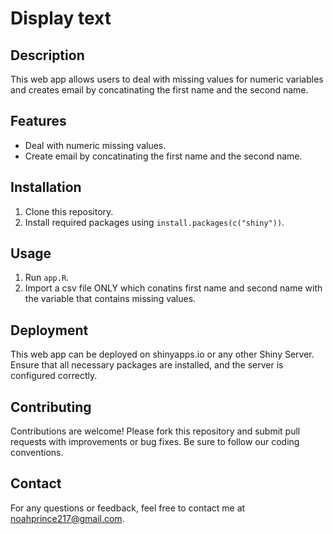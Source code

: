 # Display text

## Description
This web app allows users to deal with missing values for numeric variables and creates email by concatinating the first name and the second name.

## Features
- Deal with numeric missing values.
- Create email by concatinating the first name and the second name.

## Installation
1. Clone this repository.
2. Install required packages using `install.packages(c("shiny"))`.

## Usage
1. Run `app.R`.
2. Import a csv file ONLY which conatins first name and second name with the variable that contains missing values.

## Deployment
This web app can be deployed on shinyapps.io or any other Shiny Server. Ensure that all necessary packages are installed, and the server is configured correctly.

## Contributing
Contributions are welcome! Please fork this repository and submit pull requests with improvements or bug fixes. Be sure to follow our coding conventions.


## Contact
For any questions or feedback, feel free to contact me at noahprince217@gmail.com.
